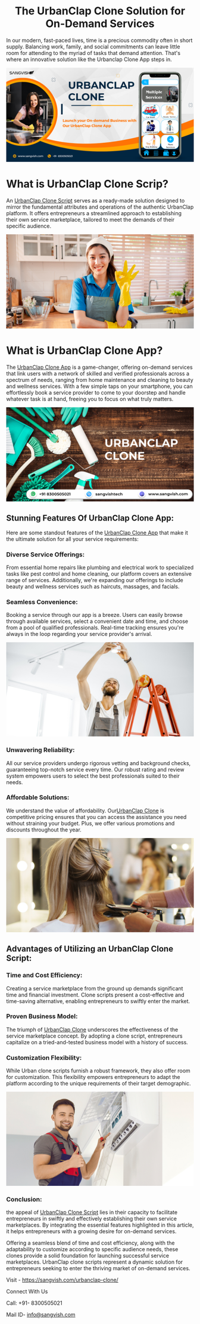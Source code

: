 <h1 align="center">The UrbanClap Clone Solution for On-Demand Services</h1>

In our modern, fast-paced lives, time is a precious commodity often in short supply. Balancing work, family, and social commitments can leave little room for attending to the myriad of tasks that demand attention. That's where an innovative solution like the Urbanclap Clone App steps in.

<div class="Box-sc-g0xbh4-0 iIZCet"><img alt=“urbanclapclone.png" src="https://github.com/sangvishtechnologies/urbanclap-clone/blob/main/images/urbanclap-clone-1.png?raw=true" data-hpc="true" class="Box-sc-g0xbh4-0 kzRgrI"></div>

# What is UrbanClap Clone Scrip?
An [UrbanClap Clone Script](https://sangvish.com/urbanclap-clone/) serves as a ready-made solution designed to mirror the fundamental attributes and operations of the authentic UrbanClap platform. It offers entrepreneurs a streamlined approach to establishing their own service marketplace, tailored to meet the demands of their specific audience.

<div class="Box-sc-g0xbh4-0 iIZCet"><img alt=“urbanclapclone.png" src="https://github.com/sangvishtechnologies/urbanclap-clone/blob/main/images/urbanclap%20clone%20(1).png?raw=true" data-hpc="true" class="Box-sc-g0xbh4-0 kzRgrI"></div>

# What is UrbanClap Clone App?
The [UrbanClap Clone App](https://sangvish.com/urbanclap-clone/) is a game-changer, offering on-demand services that link users with a network of skilled and verified professionals across a spectrum of needs, ranging from home maintenance and cleaning to beauty and wellness services. With a few simple taps on your smartphone, you can effortlessly book a service provider to come to your doorstep and handle whatever task is at hand, freeing you to focus on what truly matters.

<div class="Box-sc-g0xbh4-0 iIZCet"><img alt=“urbanclapclone.png" src="https://github.com/sangvishtechnologies/urbanclap-clone/blob/main/images/urbanclap%20clone%20(3).png?raw=true" data-hpc="true" class="Box-sc-g0xbh4-0 kzRgrI"></div>

## Stunning Features Of UrbanClap Clone App:
Here are some standout features of the [UrbanClap Clone App](https://sangvish.com/urbanclap-clone/) that make it the ultimate solution for all your service requirements:
### Diverse Service Offerings: 
From essential home repairs like plumbing and electrical work to specialized tasks like pest control and home cleaning, our platform covers an extensive range of services. Additionally, we're expanding our offerings to include beauty and wellness services such as haircuts, massages, and facials.
### Seamless Convenience:
 Booking a service through our app is a breeze. Users can easily browse through available services, select a convenient date and time, and choose from a pool of qualified professionals. Real-time tracking ensures you're always in the loop regarding your service provider's arrival.

<div class="Box-sc-g0xbh4-0 iIZCet"><img alt=“urbanclapclone.png" src="https://github.com/sangvishtechnologies/urbanclap-clone/blob/main/images/urbanclap%20clone(4).png?raw=true" data-hpc="true" class="Box-sc-g0xbh4-0 kzRgrI"></div>

### Unwavering Reliability: 
All our service providers undergo rigorous vetting and background checks, guaranteeing top-notch service every time. Our robust rating and review system empowers users to select the best professionals suited to their needs.
### Affordable Solutions: 
We understand the value of affordability. Our[UrbanClap Clone](https://sangvish.com/urbanclap-clone/) is competitive pricing ensures that you can access the assistance you need without straining your budget. Plus, we offer various promotions and discounts throughout the year.

<div class="Box-sc-g0xbh4-0 iIZCet"><img alt=“urbanclapclone.png" src="https://github.com/sangvishtechnologies/urbanclap-clone/blob/main/images/urbanclap%20clone(6).png?raw=true" data-hpc="true" class="Box-sc-g0xbh4-0 kzRgrI"></div>

## Advantages of Utilizing an UrbanClap Clone Script:
### Time and Cost Efficiency:
Creating a service marketplace from the ground up demands significant time and financial investment. Clone scripts present a cost-effective and time-saving alternative, enabling entrepreneurs to swiftly enter the market.
### Proven Business Model:
The triumph of [UrbanClap Clone](https://sangvish.com/urbanclap-clone/) underscores the effectiveness of the service marketplace concept. By adopting a clone script, entrepreneurs capitalize on a tried-and-tested business model with a history of success.
### Customization Flexibility:
While Urban clone scripts furnish a robust framework, they also offer room for customization. This flexibility empowers entrepreneurs to adapt the platform according to the unique requirements of their target demographic.


<div class="Box-sc-g0xbh4-0 iIZCet"><img alt=“urbanclapclone.png" src="https://github.com/sangvishtechnologies/urbanclap-clone/blob/main/images/urbanclap-clone(5).png?raw=true" data-hpc="true" class="Box-sc-g0xbh4-0 kzRgrI"></div>

### Conclusion:
the appeal of [UrbanClap Clone Script](https://sangvish.com/urbanclap-clone/) lies in their capacity to facilitate entrepreneurs in swiftly and effectively establishing their own service marketplaces. By integrating the essential features highlighted in this article, it helps entrepreneurs with a growing desire for on-demand services. 

Offering a seamless blend of time and cost efficiency, along with the adaptability to customize according to specific audience needs, these clones provide a solid foundation for launching successful service marketplaces. UrbanClap clone scripts represent a dynamic solution for entrepreneurs seeking to enter the thriving market of on-demand services. 

Visit - https://sangvish.com/urbanclap-clone/

Connect With Us

Call: +91- 8300505021

Mail ID-  [info@sangvish.com](mailto:info@sangvish.com)
